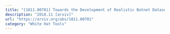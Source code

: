 ```yaml
---
title: "[1811.00701] Towards the Development of Realistic Botnet Dataset in the Internet of Things for Network Forensic Analytics: Bot-IoT Dataset"
description: "2018.11 [arxiv]"
url: "https://arxiv.org/abs/1811.00701"
category: "White Hat Tools"
---
```

